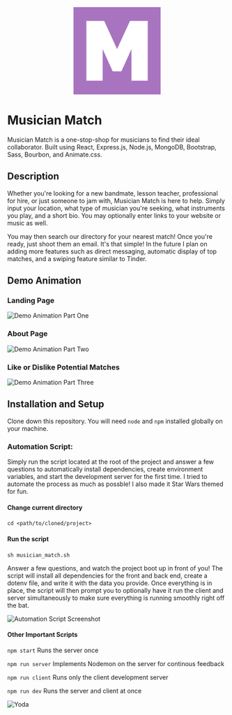 <div align="center" margin-bottom="20px">
    <img src="client/src/assets/images/mm_logo.png" alt="Logo" width="200" />
</div>

# Musician Match

Musician Match is a one-stop-shop for musicians to find their ideal collaborator. Built using React, Express.js, Node.js, MongoDB, Bootstrap, Sass, Bourbon, and Animate.css.

## Description

Whether you're looking for a new bandmate, lesson teacher, professional for hire, or just someone to jam with, Musician Match is here to help. Simply input your location, what type of musician you're seeking, what instruments you play, and a short bio. You may optionally enter links to your website or music as well.

You may then search our directory for your nearest match! Once you're ready, just shoot them an email. It's that simple! In the future I plan on adding more features such as direct messaging, automatic display of top matches, and a swiping feature similar to Tinder.

## Demo Animation

### Landing Page

![Demo Animation Part One](../assets/images/mm_loginReg.gif?raw=true)

### About Page

![Demo Animation Part Two](../assets/images/mm_about.gif?raw=true)

### Like or Dislike Potential Matches

![Demo Animation Part Three](../assets/images/mm_matchCard.gif?raw=true)

## Installation and Setup

Clone down this repository. You will need `node` and `npm` installed globally on your machine.

### Automation Script:

Simply run the script located at the root of the project and answer a few questions to automatically install dependencies, create environment variables, and start the development server for the first time. I tried to automate the process as much as possble! I also made it Star Wars themed for fun.

#### Change current directory

`cd <path/to/cloned/project>`

#### Run the script

`sh musician_match.sh`

Answer a few questions, and watch the project boot up in front of you! The script will install all dependencies for the front and back end, create a dotenv file, and write it with the data you provide. Once everything is in place, the script will then prompt you to optionally have it run the client and server simultaneously to make sure everything is running smoothly right off the bat.

![Automation Script Screenshot](../assets/images/script_1.png?raw=true)

#### Other Important Scripts

`npm start`
Runs the server once

`npm run server`
Implements Nodemon on the server for continous feedback

`npm run client`
Runs only the client development server

`npm run dev`
Runs the server and client at once

![Yoda](../assets/images/yoda.png?raw=true)
